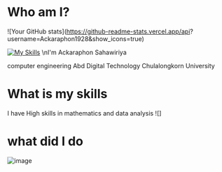 # Who am I?

![Your GitHub stats](https://github-readme-stats.vercel.app/api?
username=Ackaraphon1928&show_icons=true)

[![My Skills](https://skillicons.dev/icons?i=java,kotlin,nodejs,figma&theme=light)](https://skillicons.dev)
\nI'm Ackaraphon Sahawiriya

computer engineering Abd Digital Technology Chulalongkorn University

# What is my skills

I have High skills in mathematics and data analysis 
![]
# what did I do 


![image](https://cdn.britannica.com/36/234736-050-4AC5B6D5/Scottish-fold-cat.jpg)
